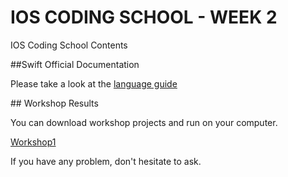IOS CODING SCHOOL - WEEK 2
==========

IOS Coding School Contents

##Swift Official Documentation

Please take a look at the [language guide](https://developer.apple.com/library/content/documentation/Swift/Conceptual/Swift_Programming_Language/TheBasics.html#//apple_ref/doc/uid/TP40014097-CH5-ID309)

## Workshop Results

You can download workshop projects and run on your computer.

[Workshop1](https://github.com/gokhanakkurt/aci-coding-school/tree/master/Week%202/Workshop1)

If you have any problem, don't hesitate to ask.

